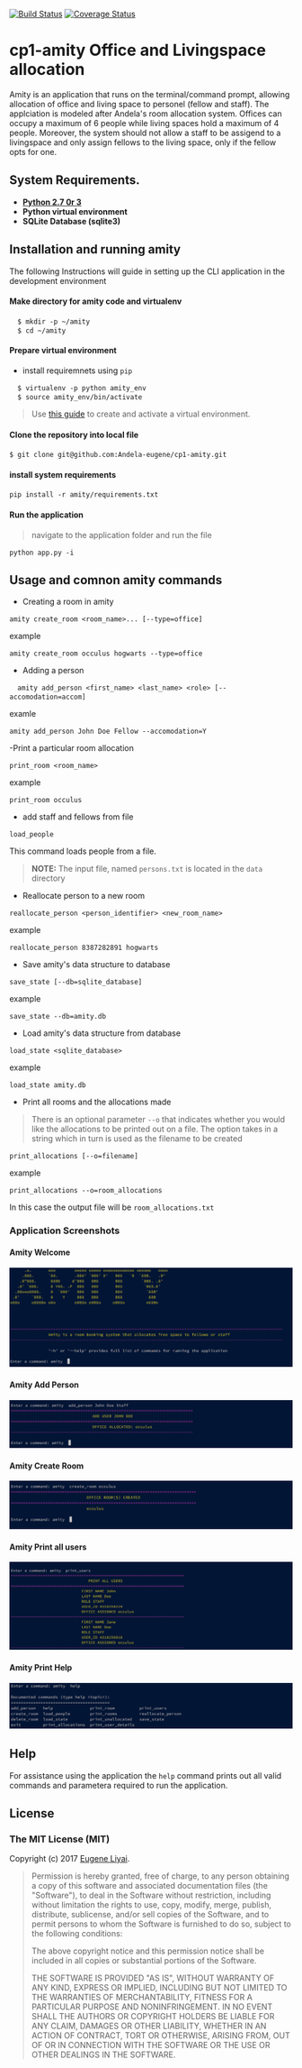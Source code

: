 [![Build Status](https://travis-ci.org/Andela-eugene/cp1-amity.svg?branch=master)](https://travis-ci.org/Andela-eugene/cp1-amity)  [![Coverage Status](https://coveralls.io/repos/github/Andela-eugene/cp1-amity/badge.svg?branch=master)](https://coveralls.io/github/Andela-eugene/cp1-amity?branch=master)
# cp1-amity Office and Livingspace allocation

Amity is an application that runs on the terminal/command prompt, allowing allocation of office and living space to personel (fellow and staff). The applciation is modeled after Andela's room allocation system. Offices can occupy a maximum of 6 people while living spaces hold a maximum of 4 people. Moreover, the system should not allow a staff to be assigend to a livingspace and only assign fellows to the living space, only if the fellow opts for one.

## System Requirements.
  - **[Python 2.7 0r 3](https://www.python.org/)**
  - **Python virtual environment**
  - **SQLite Database (sqlite3)**
  
## Installation and running amity

The following Instructions will guide in setting up the CLI application in the development environment

#### Make directory for amity code and virtualenv

```
  $ mkdir -p ~/amity
  $ cd ~/amity
```

#### Prepare virtual environment
  - install requiremnets using `pip`
```
  $ virtualenv -p python amity_env
  $ source amity_env/bin/activate
```

> Use [this guide](http://docs.python-guide.org/en/latest/dev/virtualenvs/) to create and activate a virtual environment.

#### Clone the repository into local file
```
$ git clone git@github.com:Andela-eugene/cp1-amity.git
```

#### install system requirements

```
pip install -r amity/requirements.txt
```

#### Run the application

> navigate to the application folder and run the file
```
python app.py -i
```
## Usage and comnon amity commands

  - Creating a room in amity
  ```
  amity create_room <room_name>... [--type=office]
  ```
 example
 
 ```
 amity create_room occulus hogwarts --type=office
 ```
     
  - Adding a person
  
  ```
    amity add_person <first_name> <last_name> <role> [--accomodation=accom]
  ```
  
  examle
  
  ```
  amity add_person John Doe Fellow --accomodation=Y
  ```
  
  -Print a particular room allocation
  
  ```
  print_room <room_name>
  ```
  example
  
  ```
  print_room occulus
  ```
    
  - add staff and fellows from file
  
  ```
  load_people
  ```
  This command loads people from a file.
  > **NOTE:** The input file, named `persons.txt` is located in the `data` directory
  
  - Reallocate person to a new room
  
  ```
  reallocate_person <person_identifier> <new_room_name>
  ```
  example
  
  ```
  reallocate_person 8387282891 hogwarts
  ```
  - Save amity's data structure to database
  
  ```
  save_state [--db=sqlite_database]
  ```
  example
  ```
  save_state --db=amity.db
  ```
  
  - Load amity's data structure from database
  ```
  load_state <sqlite_database>
  ```
  example
  ```
  load_state amity.db
  ```
  
  - Print all rooms and the allocations made
  > There is an optional parameter `--o` that indicates whether you would like the allocations to be printed out on a file. The option takes in a string which in turn is used as the filename to be created
  ```
  print_allocations [--o=filename]
  ```
  example
  ```
  print_allocations --o=room_allocations
  ```
  In this case the output file will be `room_allocations.txt`

### Application Screenshots

#### Amity Welcome
![Screenshot of Welcome](https://github.com/Andela-eugene/cp1-amity/blob/master/amity/designs/AmityWelcomeScreen.png "Welcome")

#### Amity Add Person
![Screenshot of Add Person](https://github.com/Andela-eugene/cp1-amity/blob/master/amity/designs/AddPerson.png "Add Person")

#### Amity Create Room
![Screenshot of Create Room](https://github.com/Andela-eugene/cp1-amity/blob/master/amity/designs/CreateRoom.png "Add Person")

#### Amity Print all users
![Screenshot of Print all users](https://github.com/Andela-eugene/cp1-amity/blob/master/amity/designs/PrintAllUsers.png "Add Person")

#### Amity Print Help
![Screenshot of Print all users](https://github.com/Andela-eugene/cp1-amity/blob/master/amity/designs/Help.png "Add Person")


## Help

For assistance using the application the `help` command prints out all valid commands and parametera required to run the application.


## License

### The MIT License (MIT)

Copyright (c) 2017 [Eugene Liyai](https://github.com/Andela-eugene).

> Permission is hereby granted, free of charge, to any person obtaining a copy
> of this software and associated documentation files (the "Software"), to deal
> in the Software without restriction, including without limitation the rights
> to use, copy, modify, merge, publish, distribute, sublicense, and/or sell
> copies of the Software, and to permit persons to whom the Software is
> furnished to do so, subject to the following conditions:
>
> The above copyright notice and this permission notice shall be included in
> all copies or substantial portions of the Software.
>
> THE SOFTWARE IS PROVIDED "AS IS", WITHOUT WARRANTY OF ANY KIND, EXPRESS OR
> IMPLIED, INCLUDING BUT NOT LIMITED TO THE WARRANTIES OF MERCHANTABILITY,
> FITNESS FOR A PARTICULAR PURPOSE AND NONINFRINGEMENT. IN NO EVENT SHALL THE
> AUTHORS OR COPYRIGHT HOLDERS BE LIABLE FOR ANY CLAIM, DAMAGES OR OTHER
> LIABILITY, WHETHER IN AN ACTION OF CONTRACT, TORT OR OTHERWISE, ARISING FROM,
> OUT OF OR IN CONNECTION WITH THE SOFTWARE OR THE USE OR OTHER DEALINGS IN
> THE SOFTWARE.
